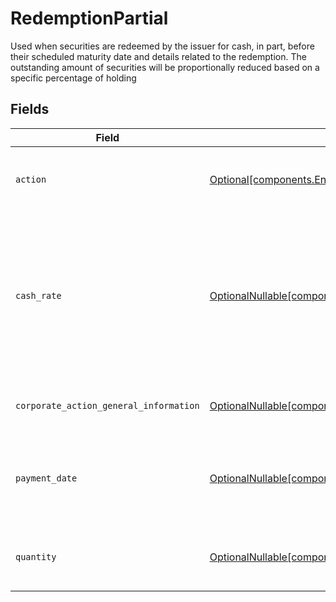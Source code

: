 # RedemptionPartial

Used when securities are redeemed by the issuer for cash, in part, before their scheduled maturity date and details related to the redemption. The outstanding amount of securities will be proportionally reduced based on a specific percentage of holding


## Fields

| Field                                                                                                                                                                      | Type                                                                                                                                                                       | Required                                                                                                                                                                   | Description                                                                                                                                                                | Example                                                                                                                                                                    |
| -------------------------------------------------------------------------------------------------------------------------------------------------------------------------- | -------------------------------------------------------------------------------------------------------------------------------------------------------------------------- | -------------------------------------------------------------------------------------------------------------------------------------------------------------------------- | -------------------------------------------------------------------------------------------------------------------------------------------------------------------------- | -------------------------------------------------------------------------------------------------------------------------------------------------------------------------- |
| `action`                                                                                                                                                                   | [Optional[components.EntryRedemptionPartialAction]](../../models/components/entryredemptionpartialaction.md)                                                               | :heavy_minus_sign:                                                                                                                                                         | Corresponds to whether the entry is incoming or outgoing                                                                                                                   | INCOMING                                                                                                                                                                   |
| `cash_rate`                                                                                                                                                                | [OptionalNullable[components.EntryRedemptionPartialCashRate]](../../models/components/entryredemptionpartialcashrate.md)                                                   | :heavy_minus_sign:                                                                                                                                                         | The rate (raw value, not a percentage, example: 50% will be .5 in this field) at which cash will be disbursed to the shareholder                                           | {<br/>"value": "0.25"<br/>}                                                                                                                                                |
| `corporate_action_general_information`                                                                                                                                     | [OptionalNullable[components.EntryRedemptionPartialCorporateActionGeneralInformation]](../../models/components/entryredemptionpartialcorporateactiongeneralinformation.md) | :heavy_minus_sign:                                                                                                                                                         | Common fields for corporate actions                                                                                                                                        |                                                                                                                                                                            |
| `payment_date`                                                                                                                                                             | [OptionalNullable[components.EntryRedemptionPartialPaymentDate]](../../models/components/entryredemptionpartialpaymentdate.md)                                             | :heavy_minus_sign:                                                                                                                                                         | The anticipated payment date at the depository                                                                                                                             | {<br/>"day": 14,<br/>"month": 5,<br/>"year": 2024<br/>}                                                                                                                    |
| `quantity`                                                                                                                                                                 | [OptionalNullable[components.EntryRedemptionPartialQuantity]](../../models/components/entryredemptionpartialquantity.md)                                                   | :heavy_minus_sign:                                                                                                                                                         | Corresponds to the position's trade quantity                                                                                                                               | {<br/>"value": "100.00"<br/>}                                                                                                                                              |